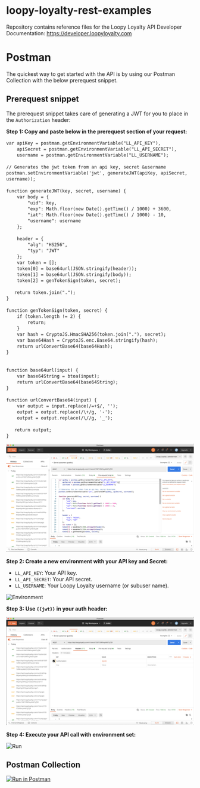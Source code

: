 # loopy-loyalty-rest-examples
Repository contains reference files for the Loopy Loyalty API Developer Documentation:
https://developer.loopyloyalty.com

# Postman
The quickest way to get started with the API is by using our Postman Collection with the below prerequest snippet.

## Prerequest snippet
The prerequest snippet takes care of generating a JWT for you to place in the `Authorization` header:

__Step 1: Copy and paste below in the prerequest section of your request:__
```
var apiKey = postman.getEnvironmentVariable("LL_API_KEY"),
    apiSecret = postman.getEnvironmentVariable("LL_API_SECRET"),
    username = postman.getEnvironmentVariable("LL_USERNAME");

// Generates the jwt token from an api key, secret &username
postman.setEnvironmentVariable('jwt', generateJWT(apiKey, apiSecret, username));

function generateJWT(key, secret, username) {
    var body = {
        "uid": key,
        "exp": Math.floor(new Date().getTime() / 1000) + 3600,
        "iat": Math.floor(new Date().getTime() / 1000) - 10,
        "username": username
    };

    header = {
        "alg": "HS256",
        "typ": "JWT"
    };
    var token = [];
    token[0] = base64url(JSON.stringify(header));
    token[1] = base64url(JSON.stringify(body));
    token[2] = genTokenSign(token, secret);

   return token.join(".");
}

function genTokenSign(token, secret) {
    if (token.length != 2) {
        return;
    }
    var hash = CryptoJS.HmacSHA256(token.join("."), secret);
    var base64Hash = CryptoJS.enc.Base64.stringify(hash);
    return urlConvertBase64(base64Hash);
}


function base64url(input) {
    var base64String = btoa(input);
    return urlConvertBase64(base64String);
}

function urlConvertBase64(input) {
    var output = input.replace(/=+$/, '');
    output = output.replace(/\+/g, '-');
    output = output.replace(/\//g, '_');

   return output;
}
```

![Prerequest](img/step1-prerequest.png)

__Step 2: Create a new environment with your API key and Secret:__
- `LL_API_KEY`: Your API key.
- `LL_API_SECRET`: Your API secret.
- `LL_USERNAME`: Your Loopy Loyalty username (or subuser name).

![Environment](img/step1-environment.png)

__Step 3: Use `{{jwt}}` in your auth header:__

![Prerequest](img/step3-auth-header.png)

__Step 4: Execute your API call with environment set:__

![Run](img/step1-run.png)

## Postman Collection
[![Run in Postman](https://run.pstmn.io/button.svg)](https://app.getpostman.com/run-collection/d3d2753c6072ae2c5b18)
